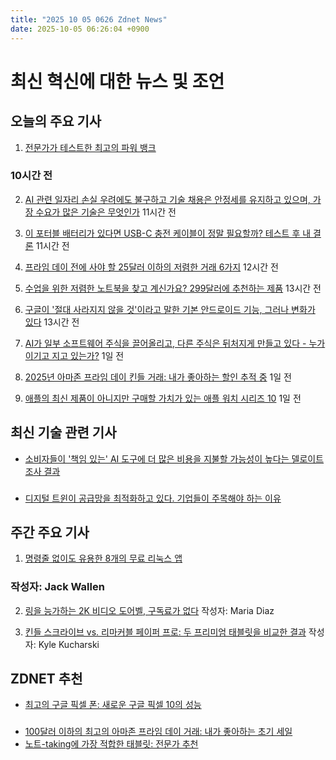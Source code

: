 ```yaml
---
title: "2025 10 05 0626 Zdnet News"
date: 2025-10-05 06:26:04 +0900
---
```


# 최신 혁신에 대한 뉴스 및 조언
## 오늘의 주요 기사

1. [전문가가 테스트한 최고의 파워 뱅크](https://www.zdnet.com/article/best-power-banks/) 

### 10시간 전 

2. [AI 관련 일자리 손실 우려에도 불구하고 기술 채용은 안정세를 유지하고 있으며, 가장 수요가 많은 기술은 무엇인가](https://www.zdnet.com/article/despite-ai-related-job-loss-fears-tech-hiring-holds-steady-and-here-are-the-most-in-demand-skills/) 11시간 전 

3. [이 포터블 배터리가 있다면 USB-C 충전 케이블이 정말 필요할까? 테스트 후 내 결론](https://www.zdnet.com/home-and-office/energy/do-you-even-need-usb-c-charging-cables-if-this-portable-battery-exists-my-verdict-after-testing/) 11시간 전 

4. [프라임 데이 전에 사야 할 25달러 이하의 저렴한 거래 6가지](https://www.zdnet.com/article/6-cheap-deals-under-25-id-buy-before-prime-day-and-why-you-need-them/) 12시간 전 

5. [수업을 위한 저렴한 노트북을 찾고 계신가요? 299달러에 추천하는 제품](https://www.zdnet.com/article/looking-for-an-affordable-laptop-for-class-heres-one-i-recommend-for-299/) 13시간 전 

6. [구글이 '절대 사라지지 않을 것'이라고 말한 기본 안드로이드 기능, 그러나 변화가 있다](https://www.zdnet.com/article/this-fundamental-android-feature-is-absolutely-not-going-away-says-google-but-it-is-changing/) 13시간 전 

7. [AI가 일부 소프트웨어 주식을 끌어올리고, 다른 주식은 뒤처지게 만들고 있다 - 누가 이기고 지고 있는가?](https://www.zdnet.com/article/ai-lifts-some-software-stocks-leaves-others-behind-whos-winning-and-losing-and-why/) 1일 전 

8. [2025년 아마존 프라임 데이 킨들 거래: 내가 좋아하는 할인 추적 중](https://www.zdnet.com/article/best-early-october-prime-day-kindle-deals/) 1일 전 

9. [애플의 최신 제품이 아니지만 구매할 가치가 있는 애플 워치 시리즈 10](https://www.zdnet.com/article/one-of-the-best-apple-watches-you-can-buy-isnt-apples-newest-but-its-on-sale/) 1일 전 

## 최신 기술 관련 기사 
- [소비자들이 '책임 있는' AI 도구에 더 많은 비용을 지불할 가능성이 높다는 델로이트 조사 결과](https://www.zdnet.com/article/consumers-more-likely-to-pay-for-responsible-ai-tools-deloitte-survey-says/) 

### 
- [디지털 트윈이 공급망을 최적화하고 있다. 기업들이 주목해야 하는 이유](https://www.zdnet.com/article/digital-twins-are-optimizing-supply-chains-and-more-heres-why-enterprises-should-care/) 

## 주간 주요 기사 

1. [명령줄 없이도 유용한 8개의 무료 리눅스 앱](https://www.zdnet.com/article/8-free-linux-apps-that-are-surprisingly-useful-no-command-line-required/) 

### 작성자: Jack Wallen 

2. [링을 능가하는 2K 비디오 도어벨, 구독료가 없다](https://www.zdnet.com/home-and-office/smart-home/finally-a-2k-video-doorbell-that-rivals-ring-but-doesnt-have-the-subscription-fees/) 작성자: Maria Diaz 

3. [킨들 스크라이브 vs. 리마커블 페이퍼 프로: 두 프리미엄 태블릿을 비교한 결과](https://www.zdnet.com/article/kindle-scribe-vs-remarkable-paper-pro-i-compared-the-two-premium-tablets-and-heres-the-winner/) 작성자: Kyle Kucharski 

## ZDNET 추천 
- [최고의 구글 픽셀 폰: 새로운 구글 픽셀 10의 성능](https://www.zdnet.com/article/best-google-phone/) 

### 
- [100달러 이하의 최고의 아마존 프라임 데이 거래: 내가 좋아하는 초기 세일](https://www.zdnet.com/article/best-early-amazon-october-prime-day-deals-under-100/) 
- [노트-taking에 가장 적합한 태블릿: 전문가 추천](https://www.zdnet.com/article/best-note-taking-tablet/)